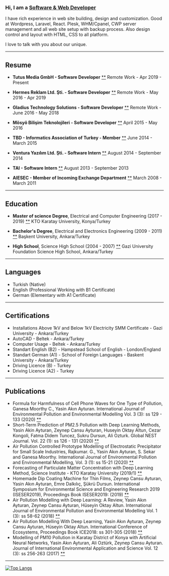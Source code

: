 ### Hi, I am a [Software & Web Developer](https://akin.ayturan.com/) 

I have rich experience in web site building, design and customization. Good at Wordpress, Laravel, React. Plesk, WHM/Cpanel, CWP server
 management and all web site setup with backup process. Also design control and layout with HTML, CSS to all platform. 
 
I love to talk with you about our unique.

* * * * *

Resume
------

-   **Tutus Media GmbH - Software Developer** [**](https://tutusmedia.com) Remote Work - Apr 2019 - Present

-   **Hermes Reklam Ltd. Şti. - Software Developer** [**](https://hermesreklam.com) Remote Work - May 2016 - Apr 2019

-   **Gladius Technology Solutions - Software Developer** [**](https://www.linkedin.com/company/gladius-technology-solutions/) Remote Work - June 2016 - May 2018

-   **Mösyö Bilişim Teknolojileri - Software Developer** [**](https://play.google.com/store/apps/developer?id=M%C3%B6sy%C3%B6+Bili%C5%9Fim+Teknolojileri&hl=tr) April 2015 - May 2016

-   **TBD - Informatics Association of Turkey - Member** [**](http://tbdgenc.org.tr/gecmis-yonetim-kurullari/) June 2014 - March 2015 

-   **Ventura Yazılım Ltd. Şti. - Software Intern** [**](https://www.ventura.com.tr/index.php/en/) August 2014 - September 2014 

-   **TAI - Software Intern** [**](https://www.tusas.com/en/) August 2013 - September 2013 

-   **AIESEC - Member of Incoming Exchange Department** [**](https://aiesec.org/) March 2008 - March 2011 

* * * * *

Education
------------

-   **Master of science Degree**, Electrical and Computer Engineering (2017 - 2019)  [**](https://karatay.edu.tr/) 
    KTO Karatay University, Konya/Turkey

-   **Bachelor's Degree**, Electrical and Electronics Engineering (2009 - 2011) [**](https://www.baskent.edu.tr/en/) Başkent University, Ankara/Turkey
    
-   **High School**, Science High School (2004 - 2007) [**](https://www.gazikoleji.k12.tr/Fen-Lisesi) Gazi University Foundation Science High School, Ankara/Turkey

* * * * *

Languages
---------

-   Turkish (Native)
-   English (Professional Working with B1 Certificate)
-   German (Elementary with A1 Certificate) 

* * * * *

Certifications
--------------

-   Installations Above 1kV and Below 1kV Electricity SMM Certificate - Gazi University - Ankara/Turkey
-   AutoCAD - Beltek - Ankara/Turkey
-   Computer Usage - Beltek - Ankara/Turkey
-   Standart English (B2) - Hampstead School of English - London/England
-   Standart German (A1) - School of Foreign Languages - Baskent University - Ankara/Turkey
-   Driving Licence (B) - Turkey
-   Driving Licence (A2) - Turkey

* * * * *

Publications
------------

-   Formula for Harmfulness of Cell Phone Waves for One Type of Pollution, Ganesa Moorthy C., Yasin Akın Ayturan. International Journal of Environmental Pollution and Environmental Modelling Vol. 3 (3): ss 129 - 133 (2020) [**](https://ijepem.com/volume-3/issue-3/article-5/)
-   Short-Term Prediction of PM2.5 Pollution with Deep Learning Methods, Yasin Akin Ayturan, Zeynep Cansu Ayturan, Huseyin Oktay Altun, Cezar Kongoli, Fatma Didem Tuncez, Sukru Dursun, Ali Ozturk. Global NEST Journal. Vol. 22 (1): ss 126 - 131 (2020) [**](https://doi.org/10.30955/gnj.003208)
-   Air Pollution Controlled Prototype Modelling of Electrostatic Precipitator for Small Scale Industries, Rajkumar. G., Yasin Akın Ayturan, S. Sekar and Ganesa Moorthy. International Journal of Environmental Pollution and Environmental Modelling, Vol. 3 (1): ss 15-21 (2020) [**](https://ijepem.com/volume-3/issue-1/article-2/)
-   Forecasting of Particulate Matter Concentration with Deep Learning Method, Science Institute - KTO Karatay University (2019/1) [**](http://acikerisim.karatay.edu.tr:8080/xmlui//handle/20.500.12498/823)
-   Homemade Dip Coating Machine for Thin Films, Zeynep Cansu Ayturan, Yasin Akın Ayturan, Emre Dalkılıç, Şükrü Dursun. International Symposium for Environmental Science and Engineering Research 2019 (ISESER2019), Proceedings Book ISESER2019: (2019) [**](https://iseser.com/doc/2019/ISESER2019-PROCEEDING-BOOK.pdf#page=124)
-   Air Pollution Modelling with Deep Learning: A Review, Yasin Akın Ayturan, Zeynep Cansu Ayturan, Hüseyin Oktay Altun. International Journal of Environmental Pollution and Environmental Modelling Vol. 1 (3): ss 58-62 (2018) [**](https://ijepem.com/volume-1/issue-3/article-1/)
-   Air Pollution Modelling With Deep Learning, Yasin Akın Ayturan, Zeynep Cansu Ayturan, Hüseyin Oktay Altun. International Conference of Ecosystems, Proceedings Book ICE2018: ss 301-305 (2018) [**](https://sites.google.com/site/environmenthealthassociation/8th-international-conference-of-ecosystems-june-tirana-albania/proceedings-book-ice2018)
-   Modelling of PM10 Pollution in Karatay District of Konya with Artificial Neural Networks, Yasin Akın Ayturan, Ali Oztürk, Zeynep Cansu Ayturan. Journal of International Environmental Application and Science Vol. 12 (3): ss 256-263 (2017) [**](https://dergipark.org.tr/en/pub/jieas/issue/40241/479480)

* * * * *


[![Top Langs](https://github-readme-stats.vercel.app/api/top-langs/?username=akinayturan&layout=compact)](https://github.com/anuraghazra/github-readme-stats)

